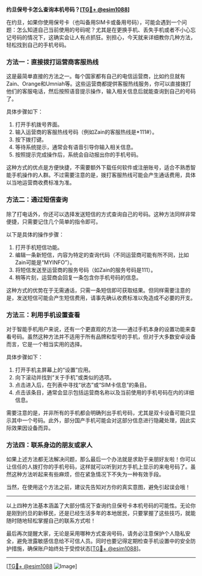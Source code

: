 **约旦保号卡怎么查询本机号码？[[TG💪+ @esim1088](https://t.me/s/esim1088)]**

在约旦，如果你使用保号卡（也叫备用SIM卡或备用号码），可能会遇到一个问题：怎么知道自己当前使用的号码呢？尤其是在更换手机、丢失手机或者不小心忘记号码的情况下，这确实会让人有点抓狂。别担心，今天就来详细教你几种方法，轻松找到自己的手机号码。

### 方法一：直接拨打运营商客服热线

这是最简单直接的方法之一。每个国家都有自己的电信运营商，比如约旦就有Zain、Orange和Umniah等。这些运营商都提供客服热线服务，你可以直接拨打他们的客服电话，然后按照语音提示操作，输入相关信息后就能查询到自己的号码了。

具体步骤如下：
1. 打开手机拨号界面。
2. 输入运营商的客服热线号码（例如Zain的客服热线是*111#）。
3. 按下拨打键。
4. 等待系统提示，通常会有语音引导你输入相关信息。
5. 按照提示完成操作后，系统会自动报出你的手机号码。

这种方式的优点是方便快捷，不需要额外下载任何软件或注册账号，适合不熟悉智能手机操作的人群。不过需要注意的是，拨打客服热线可能会产生通话费用，具体以当地运营商收费标准为准。

### 方法二：通过短信查询

除了打电话外，你还可以选择发送短信的方式查询自己的号码。这种方法同样非常便捷，只需要记住几个简单的指令即可。

以下是具体的操作步骤：
1. 打开手机短信功能。
2. 编辑一条新短信，内容为特定的查询代码（不同运营商可能有所不同，比如Zain可能是“MYINFO”）。
3. 将短信发送至运营商的服务号码（如Zain的服务号码是111）。
4. 稍等片刻，运营商会回复一条包含你手机号码的信息。

这种方式的优势在于无需通话，只需一条短信即可获取结果。但同样需要注意的是，发送短信可能会产生短信费用，请事先确认收费标准以免造成不必要的开支。

### 方法三：利用手机设置查看

对于智能手机用户来说，还有一个更直观的方法——通过手机本身的设置功能来查看号码。虽然这种方法并不适用于所有品牌和型号的手机，但对于大多数安卓设备而言，它是一个相当实用的选择。

具体步骤如下：
1. 打开手机主屏幕上的“设置”应用。
2. 向下滚动并找到“关于手机”或类似的选项。
3. 点击进入后，在列表中寻找“状态”或“SIM卡信息”的条目。
4. 点击该条目，通常会显示包括运营商名称以及当前使用的手机号码在内的详细信息。

需要注意的是，并非所有的手机都会明确列出手机号码，尤其是双卡设备可能只显示其中一个号码。此外，部分国产手机可能会对这部分信息进行隐藏处理，因此实际效果因设备而异。

### 方法四：联系身边的朋友或家人

如果上述方法都无法解决问题，那么最后一个办法就是求助于亲朋好友啦！你可以让信任的人拨打你的手机号码，这样就可以听到对方手机上显示的来电号码了。虽然这种方法听起来有些麻烦，但在紧急情况下不失为一种有效手段。

当然，在使用这个方法之前，建议先告知对方你的真实意图，避免引起误会哦！

---

以上四种方法基本涵盖了大部分情况下查询约旦保号卡本机号码的可能性。无论你是刚到约旦的新移民，还是已经生活多年的本地居民，只要掌握了这些技巧，就能随时随地轻松掌握自己的联系方式啦！

最后再次提醒大家，无论是采用哪种方式查询号码，请务必注意保护个人隐私安全，避免泄露敏感信息给不可信人员。同时也要记得定期检查手机设置中的安全防护措施，确保账户始终处于受控状态[[TG💪+ @esim1088](https://t.me/s/esim1088)]。

---

[[TG💪+ @esim1088](https://t.me/s/esim1088) ![Image](https://i.postimg.cc/4NQfJmqS/Snipaste-2025-05-13-00-14-12.png)]